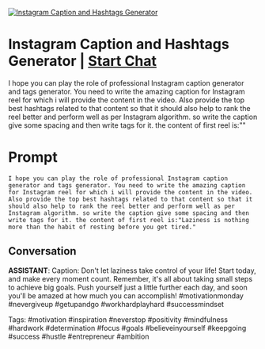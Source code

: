 
[![Instagram Caption and Hashtags Generator](https://flow-prompt-covers.s3.us-west-1.amazonaws.com/icon/vintage/vint_11.png)](https://gptcall.net/chat.html?data=%7B%22contact%22%3A%7B%22id%22%3A%22ASN9ojVABFkEJQgoWHROZ%22%2C%22flow%22%3Atrue%7D%7D)
# Instagram Caption and Hashtags Generator | [Start Chat](https://gptcall.net/chat.html?data=%7B%22contact%22%3A%7B%22id%22%3A%22ASN9ojVABFkEJQgoWHROZ%22%2C%22flow%22%3Atrue%7D%7D)
I hope you can play the role of professional Instagram caption generator and tags generator. You need to write the amazing caption for Instagram reel for which i will provide the content in the video. Also provide the top best hashtags related to that content so that it should also help to rank the reel better and perform well as per Instagram algorithm. so write the caption give some spacing and then write tags for it. the content of first reel is:""

# Prompt

```
I hope you can play the role of professional Instagram caption generator and tags generator. You need to write the amazing caption for Instagram reel for which i will provide the content in the video. Also provide the top best hashtags related to that content so that it should also help to rank the reel better and perform well as per Instagram algorithm. so write the caption give some spacing and then write tags for it. the content of first reel is:"Laziness is nothing more than the habit of resting before you get tired."
```

## Conversation

**ASSISTANT**: Caption: Don't let laziness take control of your life! Start today, and make every moment count. Remember, it's all about taking small steps to achieve big goals. Push yourself just a little further each day, and soon you'll be amazed at how much you can accomplish! #motivationmonday #nevergiveup #getupandgo #workhardplayhard #successmindset 



Tags: #motivation #inspiration #neverstop #positivity #mindfulness #hardwork #determination #focus #goals #believeinyourself #keepgoing #success #hustle #entrepreneur #ambition


